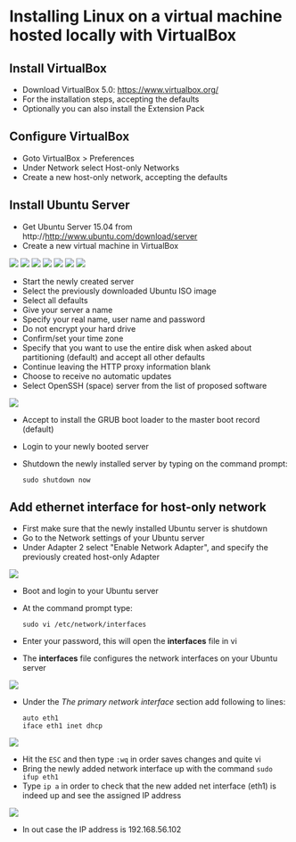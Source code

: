 # Installing Linux on a virtual machine hosted locally with VirtualBox

## Install VirtualBox

 * Download VirtualBox 5.0: https://www.virtualbox.org/
 * For the installation steps, accepting the defaults
 * Optionally you can also install the Extension Pack

## Configure VirtualBox

 * Goto VirtualBox > Preferences
 * Under Network select Host-only Networks
 * Create a new host-only network, accepting the defaults

## Install Ubuntu Server

 * Get Ubuntu Server 15.04 from http://http://www.ubuntu.com/download/server
 * Create a new virtual machine in VirtualBox

 ![](AnotherUbuntuServer1.png)
 ![](AnotherUbuntuServer2.png)
 ![](AnotherUbuntuServer3.png)
 ![](AnotherUbuntuServer4.png)
 ![](AnotherUbuntuServer5.png)
 ![](AnotherUbuntuServer6.png)
 ![](AnotherUbuntuServer7.png)

  * Start the newly created server
  * Select the previously downloaded Ubuntu ISO image
  * Select all defaults
  * Give your server a name
  * Specify your real name, user name and password
  * Do not encrypt your hard drive
  * Confirm/set your time zone
  * Specify that you want to use the entire disk when asked about partitioning (default) and accept all other defaults
  * Continue leaving the HTTP proxy information blank
  * Choose to receive no automatic updates
  * Select OpenSSH (space) server from the list of proposed software

  ![](SoftwareSelection.png)

  * Accept to install the GRUB boot loader to the master boot record (default)
  * Login to your newly booted server
  * Shutdown the newly installed server by typing on the command prompt:

    ```
    sudo shutdown now
    ```

## Add ethernet interface for host-only network

 * First make sure that the newly installed Ubuntu server is shutdown
 * Go to the Network settings of your Ubuntu server
 * Under Adapter 2 select "Enable Network Adapter", and specify the previously created host-only Adapter

 ![](EnableNetworkAdapter.png)

 * Boot and login to your Ubuntu server
 * At the command prompt type:

     ``sudo vi /etc/network/interfaces``

 * Enter your password, this will open the **interfaces** file in vi
 * The **interfaces** file configures the network interfaces on your Ubuntu server

 ![](Interfaces1.png)

 * Under the  *The primary network interface* section add following to lines:

    ```
    auto eth1
    iface eth1 inet dhcp
    ```

 ![](Interfaces2.png)

 * Hit the `ESC` and then type `:wq` in order saves changes and quite vi
 * Bring the newly added network interface up with the command `sudo ifup eth1`
 * Type `ip a` in order to check that the new added net interface (eth1) is indeed up and see the assigned IP address

 ![](ipa.png)

 * In out case the IP address is 192.168.56.102
